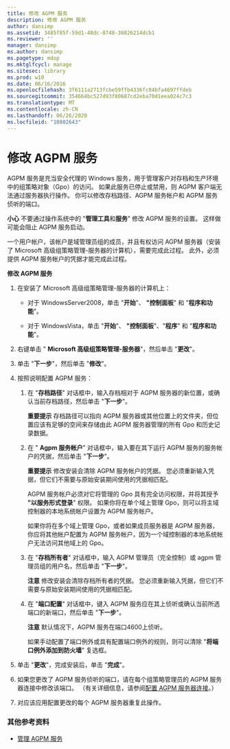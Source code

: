 ```yaml
---
title: 修改 AGPM 服务
description: 修改 AGPM 服务
author: dansimp
ms.assetid: 3485f85f-59d1-48dc-8748-36826214dcb1
ms.reviewer: ''
manager: dansimp
ms.author: dansimp
ms.pagetype: mdop
ms.mktglfcycl: manage
ms.sitesec: library
ms.prod: w10
ms.date: 06/16/2016
ms.openlocfilehash: 3f6111a2713fcbe59ffb4336fc84bfa4697ffdeb
ms.sourcegitcommit: 354664bc527d93f80687cd2eba70d1eea024c7c3
ms.translationtype: MT
ms.contentlocale: zh-CN
ms.lasthandoff: 06/26/2020
ms.locfileid: "10802643"
---
```

# 修改 AGPM 服务


AGPM 服务是充当安全代理的 Windows 服务，用于管理客户对存档和生产环境中的组策略对象（Gpo）的访问。 如果此服务已停止或禁用，则 AGPM 客户端无法通过服务器执行操作。 你可以修改存档路径、AGPM 服务帐户和 AGPM 服务侦听的端口。

**小心** 不要通过操作系统中的 "**管理工具**和**服务**" 修改 AGPM 服务的设置。 这样做可能会阻止 AGPM 服务启动。

 

一个用户帐户，该帐户是域管理员组的成员，并且有权访问 AGPM 服务器（安装了 Microsoft 高级组策略管理-服务器的计算机），需要完成此过程。 此外，必须提供 AGPM 服务帐户的凭据才能完成此过程。

**修改 AGPM 服务**

1.  在安装了 Microsoft 高级组策略管理-服务器的计算机上：

    -   对于 WindowsServer2008，单击 "**开始**"、 **"控制面板**" 和 "**程序和功能**"。

    -   对于 WindowsVista，单击 "**开始**"、 **"控制面板**"、"**程序**" 和 "**程序和功能**"。

2.  右键单击 " **Microsoft 高级组策略管理-服务器**"，然后单击 "**更改**"。

3.  单击 "**下一步**"，然后单击 "**修改**"。

4.  按照说明配置 AGPM 服务：

    1.  在 "**存档路径**" 对话框中，输入存档相对于 AGPM 服务器的新位置，或确认当前存档路径，然后单击 "**下一步**"。

        **重要提示** 存档路径可以指向 AGPM 服务器或其他位置上的文件夹，但位置应该有足够的空间来存储由此 AGPM 服务器管理的所有 Gpo 和历史记录数据。

         

    2.  在 " **Agpm 服务帐户**" 对话框中，输入要在其下运行 AGPM 服务的服务帐户的凭据，然后单击 "**下一步**"。

        **重要提示** 修改安装会清除 AGPM 服务帐户的凭据。 您必须重新输入凭据，但它们不需要与原始安装期间使用的凭据相匹配。

        AGPM 服务帐户必须对它将管理的 Gpo 具有完全访问权限，并将其授予 **"以服务形式登录**" 权限。 如果你将在单个域上管理 Gpo，则可以将主域控制器的本地系统帐户设置为 AGPM 服务帐户。

        如果你将在多个域上管理 Gpo，或者如果成员服务器是 AGPM 服务器，你应将其他帐户配置为 AGPM 服务帐户，因为一个域控制器的本地系统帐户无法访问其他域上的 Gpo。

         

    3.  在 "**存档所有者**" 对话框中，输入 AGPM 管理员（完全控制）或 agpm 管理员组的用户名，然后单击 "**下一步**"。

        **注意** 修改安装会清除存档所有者的凭据。 您必须重新输入凭据，但它们不需要与原始安装期间使用的凭据相匹配。

         

    4.  在 "**端口配置**" 对话框中，键入 AGPM 服务应在其上侦听或确认当前所选端口的新端口，然后单击 "**下一步**"。

        **注意** 默认情况下，AGPM 服务在端口4600上侦听。

        如果手动配置了端口例外或具有配置端口例外的规则，则可以清除 "**将端口例外添加到防火墙**" 复选框。

         

5.  单击 "**更改**"，完成安装后，单击 "**完成**"。

6.  如果您更改了 AGPM 服务侦听的端口，请在每个组策略管理员的 AGPM 服务器连接中修改该端口。 （有关详细信息，请参阅[配置 AGPM 服务器连接](configure-agpm-server-connections-agpm30ops.md)。）

7.  对应该应用配置更改的每个 AGPM 服务器重复此操作。

### 其他参考资料

-   [管理 AGPM 服务](managing-the-agpm-service-agpm30ops.md)

 

 





